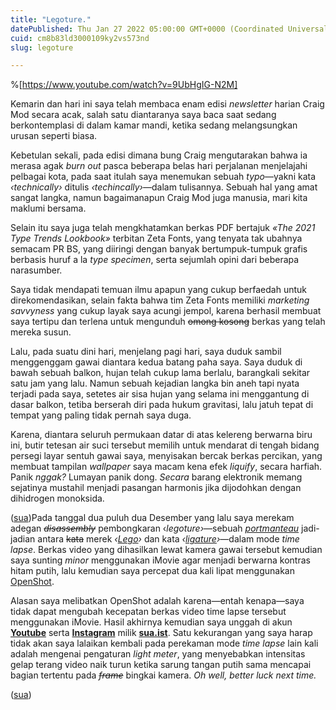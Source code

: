 ```yaml
---
title: "Legoture."
datePublished: Thu Jan 27 2022 05:00:00 GMT+0000 (Coordinated Universal Time)
cuid: cm8b83ld3000109ky2vs573nd
slug: legoture

---
```


%[https://www.youtube.com/watch?v=9UbHgIG-N2M] 

Kemarin dan hari ini saya telah membaca enam edisi *newsletter* harian Craig Mod secara acak, salah satu diantaranya saya baca saat sedang berkontemplasi di dalam kamar mandi, ketika sedang melangsungkan urusan seperti biasa.

Kebetulan sekali, pada edisi dimana bung Craig mengutarakan bahwa ia merasa agak *burn out* pasca beberapa belas hari perjalanan menjelajahi pelbagai kota, pada saat itulah saya menemukan sebuah *typo*—yakni kata *‹technically›* ditulis *‹techincally›*—dalam tulisannya. Sebuah hal yang amat sangat langka, namun bagaimanapun Craig Mod juga manusia, mari kita maklumi bersama.

Selain itu saya juga telah mengkhatamkan berkas PDF bertajuk *«The 2021 Type Trends Lookbook»* terbitan Zeta Fonts, yang tenyata tak ubahnya semacam PR BS, yang diiringi dengan banyak bertumpuk-tumpuk grafis berbasis huruf a la *type specimen*, serta sejumlah opini dari beberapa narasumber.

Saya tidak mendapati temuan ilmu apapun yang cukup berfaedah untuk direkomendasikan, selain fakta bahwa tim Zeta Fonts memiliki *marketing savvyness* yang cukup layak saya acungi jempol, karena berhasil membuat saya tertipu dan terlena untuk mengunduh <s>omong kosong</s> berkas yang telah mereka susun.

Lalu, pada suatu dini hari, menjelang pagi hari, saya duduk sambil menggenggam gawai diantara kedua batang paha saya. Saya duduk di bawah sebuah balkon, hujan telah cukup lama berlalu, barangkali sekitar satu jam yang lalu. Namun sebuah kejadian langka bin aneh tapi nyata terjadi pada saya, setetes air sisa hujan yang selama ini menggantung di dasar balkon, tetiba berserah diri pada hukum gravitasi, lalu jatuh tepat di tempat yang paling tidak pernah saya duga.

Karena, diantara seluruh permukaan datar di atas kelereng berwarna biru ini, butir tetesan air suci tersebut memilih untuk mendarat di tengah bidang persegi layar sentuh gawai saya, menyisakan bercak berkas percikan, yang membuat tampilan *wallpaper* saya macam kena efek *liquify*, secara harfiah. Panik *nggak?* Lumayan panik dong. *Secara* barang elektronik memang sejatinya mustahil menjadi pasangan harmonis jika dijodohkan dengan dihidrogen monoksida.

([sua](https://sua.ist))Pada tanggal dua puluh dua Desember yang lalu saya merekam adegan *<s>disassembly</s>* pembongkaran ‹*legoture›*—sebuah [*portmanteau*](https://en.wikipedia.org/wiki/Portmanteau) jadi-jadian antara <s>kata</s> merek *‹*[*Lego*](https://en.wikipedia.org/wiki/Lego)*›* dan kata *‹*[*ligature*](https://en.wikipedia.org/wiki/Ligature_\(writing\))*›*—dalam mode *time lapse*. Berkas video yang dihasilkan lewat kamera gawai tersebut kemudian saya sunting *minor* menggunakan iMovie agar menjadi berwarna kontras hitam putih, lalu kemudian saya percepat dua kali lipat menggunakan [OpenShot](https://www.openshot.org/).

Alasan saya melibatkan OpenShot adalah karena—entah kenapa—saya tidak dapat mengubah kecepatan berkas video time lapse tersebut menggunakan iMovie. Hasil akhirnya kemudian saya unggah di akun [**Youtube**](https://www.youtube.com/channel/UC5Yd2rAzPgBCFwmZDZ9lh_Q) serta [**Instagram**](https://www.instagram.com/sua.ist/) milik [**sua.ist**](http://sua.ist). Satu kekurangan yang saya harap tidak akan saya lalaikan kembali pada perekaman mode *time lapse* lain kali adalah mengenai pengaturan *light meter*, yang menyebabkan intensitas gelap terang video naik turun ketika sarung tangan putih sama mencapai bagian tertentu pada *<s>frame</s>* bingkai kamera. *Oh well, better luck next time.*

([sua](https://sua.ist))